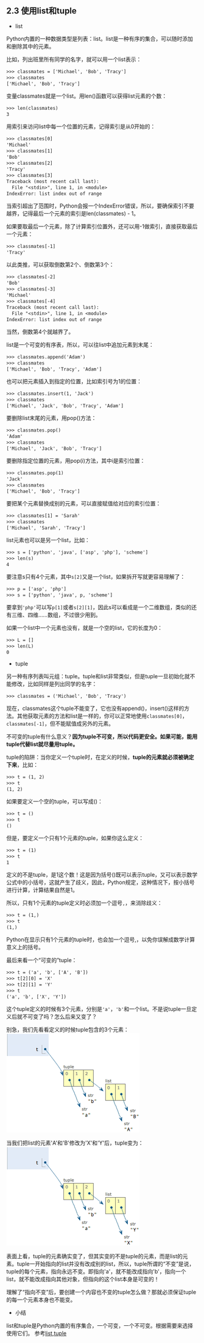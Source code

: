 ## 2.3 使用list和tuple

+ list

Python内置的一种数据类型是列表：list。list是一种有序的集合，可以随时添加和删除其中的元素。

比如，列出班里所有同学的名字，就可以用一个list表示：
```
>>> classmates = ['Michael', 'Bob', 'Tracy']
>>> classmates
['Michael', 'Bob', 'Tracy']
```

变量classmates就是一个list。用len()函数可以获得list元素的个数：
```
>>> len(classmates)
3
```
用索引来访问list中每一个位置的元素，记得索引是从0开始的：
```
>>> classmates[0]
'Michael'
>>> classmates[1]
'Bob'
>>> classmates[2]
'Tracy'
>>> classmates[3]
Traceback (most recent call last):
  File "<stdin>", line 1, in <module>
IndexError: list index out of range
```
当索引超出了范围时，Python会报一个IndexError错误，所以，要确保索引不要越界，记得最后一个元素的索引是len(classmates) - 1。

如果要取最后一个元素，除了计算索引位置外，还可以用-1做索引，直接获取最后一个元素：
```
>>> classmates[-1]
'Tracy'
```
以此类推，可以获取倒数第2个、倒数第3个：
```
>>> classmates[-2]
'Bob'
>>> classmates[-3]
'Michael'
>>> classmates[-4]
Traceback (most recent call last):
  File "<stdin>", line 1, in <module>
IndexError: list index out of range
```
当然，倒数第4个就越界了。

list是一个可变的有序表，所以，可以往list中追加元素到末尾：
```
>>> classmates.append('Adam')
>>> classmates
['Michael', 'Bob', 'Tracy', 'Adam']
```
也可以把元素插入到指定的位置，比如索引号为1的位置：
```
>>> classmates.insert(1, 'Jack')
>>> classmates
['Michael', 'Jack', 'Bob', 'Tracy', 'Adam']
```
要删除list末尾的元素，用pop()方法：
```
>>> classmates.pop()
'Adam'
>>> classmates
['Michael', 'Jack', 'Bob', 'Tracy']
```
要删除指定位置的元素，用pop(i)方法，其中i是索引位置：
```
>>> classmates.pop(1)
'Jack'
>>> classmates
['Michael', 'Bob', 'Tracy']
```
要把某个元素替换成别的元素，可以直接赋值给对应的索引位置：
```
>>> classmates[1] = 'Sarah'
>>> classmates
['Michael', 'Sarah', 'Tracy']
```

list元素也可以是另一个list，比如：
```
>>> s = ['python', 'java', ['asp', 'php'], 'scheme']
>>> len(s)
4
```
要注意s只有4个元素，其中`s[2]`又是一个list，如果拆开写就更容易理解了：
```
>>> p = ['asp', 'php']
>>> s = ['python', 'java', p, 'scheme']
```
要拿到`'php'`可以写`p[1]`或者`s[2][1]`，因此s可以看成是一个二维数组，类似的还有三维、四维……数组，不过很少用到。

如果一个list中一个元素也没有，就是一个空的list，它的长度为0：
```
>>> L = []
>>> len(L)
0
```

+ tuple

另一种有序列表叫元组：tuple。tuple和list非常类似，但是tuple一旦初始化就不能修改，比如同样是列出同学的名字：
```
>>> classmates = ('Michael', 'Bob', 'Tracy')
```
现在，classmates这个tuple不能变了，它也没有append()，insert()这样的方法。其他获取元素的方法和list是一样的，你可以正常地使用`classmates[0]`，`classmates[-1]`，但不能赋值成另外的元素。

不可变的tuple有什么意义？**因为tuple不可变，所以代码更安全。如果可能，能用tuple代替list就尽量用tuple。**

tuple的陷阱：当你定义一个tuple时，在定义的时候，**tuple的元素就必须被确定下来**，比如：
```
>>> t = (1, 2)
>>> t
(1, 2)
```
如果要定义一个空的tuple，可以写成()：
```
>>> t = ()
>>> t
()
```
但是，要定义一个只有1个元素的tuple，如果你这么定义：
```
>>> t = (1)
>>> t
1
```
定义的不是tuple，是1这个数！这是因为括号()既可以表示tuple，又可以表示数学公式中的小括号，这就产生了歧义，因此，Python规定，这种情况下，按小括号进行计算，计算结果自然是1。

所以，只有1个元素的tuple定义时必须加一个逗号`,`，来消除歧义：
```
>>> t = (1,)
>>> t
(1,)
```
Python在显示只有1个元素的tuple时，也会加一个逗号,，以免你误解成数学计算意义上的括号。

最后来看一个“可变的”tuple：
```
>>> t = ('a', 'b', ['A', 'B'])
>>> t[2][0] = 'X'
>>> t[2][1] = 'Y'
>>> t
('a', 'b', ['X', 'Y'])
```
这个tuple定义的时候有3个元素，分别是`'a'`，`'b'`和一个list。不是说tuple一旦定义后就不可变了吗？怎么后来又变了？

别急，我们先看看定义的时候tuple包含的3个元素：
![python_tuple](../images/python_tuple1.png)

当我们把list的元素'A'和'B'修改为'X'和'Y'后，tuple变为：
![python_tuple](../images/python_tuple2.png)

表面上看，tuple的元素确实变了，但其实变的不是tuple的元素，而是list的元素。tuple一开始指向的list并没有改成别的list，所以，tuple所谓的“不变”是说，tuple的每个元素，指向永远不变。即指向'a'，就不能改成指向'b'，指向一个list，就不能改成指向其他对象，但指向的这个list本身是可变的！

理解了“指向不变”后，要创建一个内容也不变的tuple怎么做？那就必须保证tuple的每一个元素本身也不能变。

+ 小结

list和tuple是Python内置的有序集合，一个可变，一个不可变。根据需要来选择使用它们。
参考[list](../exs/ex2.py),[tuple](../exs/ex3.py)